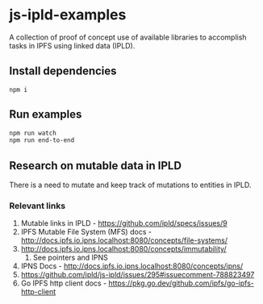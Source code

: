 # js-ipld-examples

A collection of proof of concept use of available libraries to accomplish tasks in IPFS using linked data (IPLD).

## Install dependencies

`npm i`

## Run examples


```sh
npm run watch
npm run end-to-end
```

## Research on mutable data in IPLD

There is a need to mutate and keep track of mutations to entities in IPLD.

### Relevant links

1. Mutable links in IPLD - https://github.com/ipld/specs/issues/9
1. IPFS Mutable File System (MFS) docs - http://docs.ipfs.io.ipns.localhost:8080/concepts/file-systems/
1. http://docs.ipfs.io.ipns.localhost:8080/concepts/immutability/
    1. See pointers and IPNS
1. IPNS Docs - http://docs.ipfs.io.ipns.localhost:8080/concepts/ipns/
1. https://github.com/ipld/js-ipld/issues/295#issuecomment-788823497
1. Go IPFS http client docs - https://pkg.go.dev/github.com/ipfs/go-ipfs-http-client
